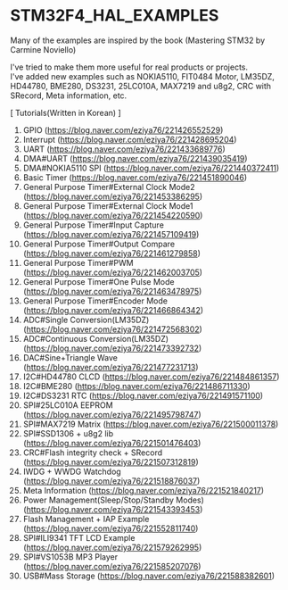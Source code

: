# STM32F4_HAL_EXAMPLES
Many of the examples are inspired by the book (Mastering STM32 by Carmine Noviello)

I've tried to make them more useful for real products or projects.<br>
I've added new examples such as NOKIA5110, FIT0484 Motor, LM35DZ, HD44780, BME280, DS3231, 25LC010A, MAX7219 and u8g2, CRC with SRecord, Meta information, etc.
<br>

[ Tutorials(Written in Korean) ]<br>
1. GPIO (https://blog.naver.com/eziya76/221426552529)
2. Interrupt (https://blog.naver.com/eziya76/221428695204)
3. UART (https://blog.naver.com/eziya76/221433689776)
4. DMA#UART (https://blog.naver.com/eziya76/221439035419)
5. DMA#NOKIA5110 SPI (https://blog.naver.com/eziya76/221440372411)
6. Basic Timer (https://blog.naver.com/eziya76/221451890046)
7. General Purpose Timer#External Clock Mode2 (https://blog.naver.com/eziya76/221453386295)
8. General Purpose Timer#External Clock Mode1 (https://blog.naver.com/eziya76/221454220590)
9. General Purpose Timer#Input Capture (https://blog.naver.com/eziya76/221457109419)
10. General Purpose Timer#Output Compare (https://blog.naver.com/eziya76/221461279858)
11. General Purpose Timer#PWM (https://blog.naver.com/eziya76/221462003705)
12. General Purpose Timer#One Pulse Mode (https://blog.naver.com/eziya76/221463478975)
13. General Purpose Timer#Encoder Mode (https://blog.naver.com/eziya76/221466864342)
14. ADC#Single Conversion(LM35DZ) (https://blog.naver.com/eziya76/221472568302)
15. ADC#Continuous Conversion(LM35DZ) (https://blog.naver.com/eziya76/221473392732)
16. DAC#Sine+Triangle Wave (https://blog.naver.com/eziya76/221477231713)
17. I2C#HD44780 CLCD (https://blog.naver.com/eziya76/221484861357)
18. I2C#BME280 (https://blog.naver.com/eziya76/221486711330)
19. I2C#DS3231 RTC (https://blog.naver.com/eziya76/221491571100)
20. SPI#25LC010A EEPROM (https://blog.naver.com/eziya76/221495798747)
21. SPI#MAX7219 Matrix (https://blog.naver.com/eziya76/221500011378)
22. SPI#SSD1306 + u8g2 lib (https://blog.naver.com/eziya76/221501476403)
23. CRC#Flash integrity check + SRecord (https://blog.naver.com/eziya76/221507312819)
24. IWDG + WWDG Watchdog (https://blog.naver.com/eziya76/221518876037)
25. Meta Information (https://blog.naver.com/eziya76/221521840217)
26. Power Management(Sleep/Stop/Standby Modes) (https://blog.naver.com/eziya76/221543393453)
27. Flash Management + IAP Example (https://blog.naver.com/eziya76/221552811740)
28. SPI#ILI9341 TFT LCD Example (https://blog.naver.com/eziya76/221579262995)
29. SPI#VS1053B MP3 Player (https://blog.naver.com/eziya76/221585207076)
30. USB#Mass Storage (https://blog.naver.com/eziya76/221588382601)
